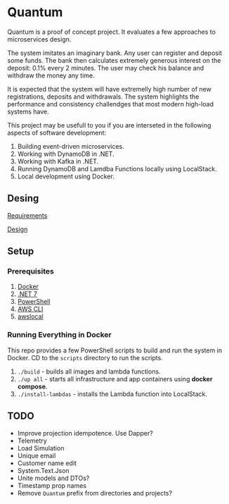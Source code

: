 # Quantum

Quantum is a proof of concept project. It evaluates a few approaches to microservices design.

The system imitates an imaginary bank.
Any user can register and deposit some funds.
The bank then calculates extremely generous interest on the deposit: 0.1% every 2 minutes.
The user may check his balance and withdraw the money any time.

It is expected that the system will have extremelly high number of new registrations, deposits and withdrawals.
The system highlights the performance and consistency challendges that most modern high-load systems have.

This project may be usefull to you if you are interseted in the following aspects of software development:
1. Building event-driven microservices.
2. Working with DynamoDB in .NET.
3. Working with Kafka in .NET.
4. Running DynamoDB and Lamdba Functions locally using LocalStack.
5. Local development using Docker.

## Desing
[Requirements](/docs/Requirements.md)

[Design](/docs/Design.md)

## Setup

### Prerequisites
1. [Docker](https://www.docker.com/products/docker-desktop/)
2. [.NET 7](https://dotnet.microsoft.com/en-us/download/dotnet/7.0)
3. [PowerShell](https://github.com/PowerShell/PowerShell)
4. [AWS CLI](https://aws.amazon.com/cli/)
5. [awslocal](https://github.com/localstack-dotnet/localstack-awscli-local)

### Running Everything in Docker
This repo provides a few PowerShell scripts to build and run the system in Docker.
CD to the `scripts` directory to run the scripts.

1. `./build` - builds all images and lambda functions.
2. `./up all` - starts all infrastructure and app containers using **docker compose**.
3. `./install-lambdas` - installs the Lambda function into LocalStack.

## TODO
- Improve projection idempotence. Use Dapper?
- Telemetry
- Load Simulation
- Unique email
- Customer name edit
- System.Text.Json
- Unite models and DTOs?
- Timestamp prop names
- Remove `Quantum` prefix from directories and projects?